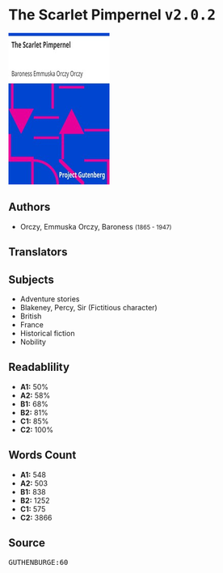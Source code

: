 # The Scarlet Pimpernel <kbd>v2.0.2</kbd>

![](./cover.medium.jpg "")

## Authors


 - Orczy, Emmuska Orczy, Baroness <small>(1865 - 1947)</small>

## Translators



## Subjects


 - Adventure stories
 - Blakeney, Percy, Sir (Fictitious character)
 - British
 - France
 - Historical fiction
 - Nobility

## Readablility


 - **A1:** 50%
 - **A2:** 58%
 - **B1:** 68%
 - **B2:** 81%
 - **C1:** 85%
 - **C2:** 100%

## Words Count


 - **A1:** 548
 - **A2:** 503
 - **B1:** 838
 - **B2:** 1252
 - **C1:** 575
 - **C2:** 3866

## Source


<kbd>GUTHENBURGE:60</kbd>
